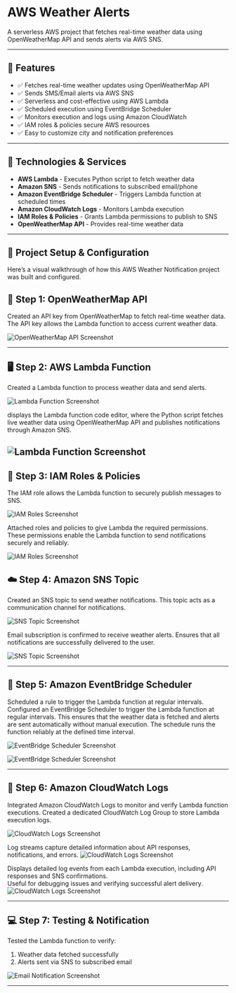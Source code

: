 # AWS Weather Alerts

A serverless AWS project that fetches real-time weather data using OpenWeatherMap API and sends alerts via AWS SNS.

---

## 🚀 Features
- ✅ Fetches real-time weather updates using OpenWeatherMap API
- ✅ Sends SMS/Email alerts via AWS SNS
- ✅ Serverless and cost-effective using AWS Lambda
- ✅ Scheduled execution using EventBridge Scheduler
- ✅ Monitors execution and logs using Amazon CloudWatch
- ✅ IAM roles & policies secure AWS resources
- ✅ Easy to customize city and notification preferences

---

## 🔧 Technologies & Services
- **AWS Lambda** - Executes Python script to fetch weather data  
- **Amazon SNS** - Sends notifications to subscribed email/phone  
- **Amazon EventBridge Scheduler** - Triggers Lambda function at scheduled times  
- **Amazon CloudWatch Logs** - Monitors Lambda execution  
- **IAM Roles & Policies** - Grants Lambda permissions to publish to SNS  
- **OpenWeatherMap API** - Provides real-time weather data  

---

## 🚀 Project Setup & Configuration

Here’s a visual walkthrough of how this AWS Weather Notification project was built and configured.


## 🧩 Step 1: OpenWeatherMap API
Created an API key from OpenWeatherMap to fetch real-time weather data.
The API key allows the Lambda function to access current weather data.

![OpenWeatherMap API Screenshot](image/7d217b1f-d2f5-4267-82d2-5e9b7846814b.png)

---

## 🖥️ Step 2: AWS Lambda Function

Created a Lambda function to process weather data and send alerts.  

![Lambda Function Screenshot](image/Screenshot%20(149).png)

displays the Lambda function code editor, where the Python script fetches live weather data using OpenWeatherMap API and publishes notifications through Amazon SNS.

![Lambda Function Screenshot](image/Screenshot%20(157).png)
---


## 🔐 Step 3: IAM Roles & Policies
  
The IAM role allows the Lambda function to securely publish messages to SNS.  

![IAM Roles Screenshot](image/Screenshot%20(155).png)

Attached roles and policies to give Lambda the required permissions.   
These permissions enable the Lambda function to send notifications securely and reliably.  

![IAM Roles Screenshot](image/Screenshot%20(159).png)

## ☁️ Step 4: Amazon SNS Topic

Created an SNS topic to send weather notifications.
This topic acts as a communication channel for notifications.

![SNS Topic Screenshot](image/Screenshot%20(170).png)

Email subscription is confirmed to receive weather alerts.
Ensures that all notifications are successfully delivered to the user.

![SNS Topic Screenshot](image/Screenshot%20(171).png) 

---

## 📅 Step 5: Amazon EventBridge Scheduler
Scheduled a rule to trigger the Lambda function at regular intervals.  
Configured an EventBridge Scheduler to trigger the Lambda function at regular intervals.
This ensures that the weather data is fetched and alerts are sent automatically without manual execution.
The schedule runs the function reliably at the defined time interval.

![EventBridge Scheduler Screenshot](image/Screenshot%20(163).png)

![EventBridge Scheduler Screenshot](image/Screenshot%20(172).png)

---

## 📖 Step 6: Amazon CloudWatch Logs

Integrated Amazon CloudWatch Logs to monitor and verify Lambda function executions.
Created a dedicated CloudWatch Log Group to store Lambda execution logs.

![CloudWatch Logs Screenshot](image/Screenshot%20(166).png)

Log streams capture detailed information about API responses, notifications, and errors.
![CloudWatch Logs Screenshot](image/Screenshot%20(167).png)

Displays detailed log events from each Lambda execution, including API responses and SNS confirmations.  
Useful for debugging issues and verifying successful alert delivery.
![CloudWatch Logs Screenshot](image/Screenshot%20(169).png)

---

## 💻 Step 7: Testing & Notification

Tested the Lambda function to verify:  

1. Weather data fetched successfully  
2. Alerts sent via SNS to subscribed email  

![Email Notification Screenshot](images/email_notification.png)

---
